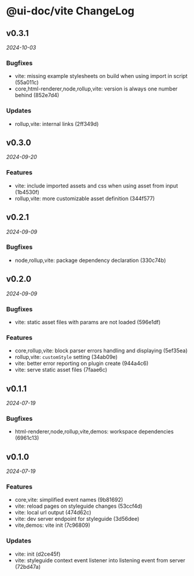 # @ui-doc/vite ChangeLog

## v0.3.1

_2024-10-03_

### Bugfixes

- vite: missing example stylesheets on build when using import in script (55a011c)
- core,html-renderer,node,rollup,vite: version is always one number behind (852e7d4)

### Updates

- rollup,vite: internal links (2ff349d)

## v0.3.0

_2024-09-20_

### Features

- vite: include imported assets and css when using asset from input (1b4530f)
- rollup,vite: more customizable asset definition (344f577)

## v0.2.1

_2024-09-09_

### Bugfixes

- node,rollup,vite: package dependency declaration (330c74b)

## v0.2.0

_2024-09-09_

### Bugfixes

- vite: static asset files with params are not loaded (596e1df)

### Features

- core,rollup,vite: block parser errors handling and displaying (5ef35ea)
- rollup,vite: `customStyle` setting (34ab09e)
- vite: better error reporting on plugin create (944a4c6)
- vite: serve static asset files (7faae6c)

## v0.1.1

_2024-07-19_

### Bugfixes

- html-renderer,node,rollup,vite,demos: workspace dependencies (6961c13)

## v0.1.0

_2024-07-19_

### Features

- core,vite: simplified event names (9b81692)
- vite: reload pages on styleguide changes (53ccf4d)
- vite: local url output (474d62c)
- vite: dev server endpoint for styleguide (3d56dee)
- vite,demos: vite init (7c96809)

### Updates

- vite: init (d2ce45f)
- vite: styleguide context event listener into listening event from server (72bd47a)
